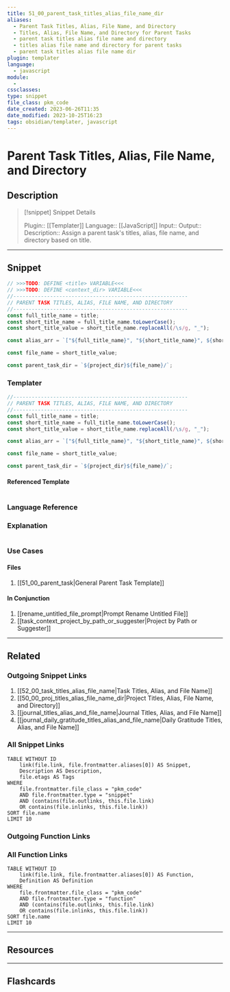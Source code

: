 ```yaml
---
title: 51_00_parent_task_titles_alias_file_name_dir
aliases:
  - Parent Task Titles, Alias, File Name, and Directory
  - Titles, Alias, File Name, and Directory for Parent Tasks
  - parent task titles alias file name and directory
  - titles alias file name and directory for parent tasks
  - parent task titles alias file name dir
plugin: templater
language:
  - javascript
module:
  -
cssclasses:
type: snippet
file_class: pkm_code
date_created: 2023-06-26T11:35
date_modified: 2023-10-25T16:23
tags: obsidian/templater, javascript
---
```

# Parent Task Titles, Alias, File Name, and Directory

## Description

> [!snippet] Snippet Details
>
> Plugin:: [[Templater]]
> Language:: [[JavaScript]]
> Input::
> Output::
> Description:: Assign a parent task's titles, alias, file name, and directory based on title.

---

## Snippet

<!-- Add the full code including explanatory comments  -->

```javascript
// >>>TODO: DEFINE <title> VARIABLE<<<
// >>>TODO: DEFINE <context_dir> VARIABLE<<<
//---------------------------------------------------------
// PARENT TASK TITLES, ALIAS, FILE NAME, AND DIRECTORY
//---------------------------------------------------------
const full_title_name = title;
const short_title_name = full_title_name.toLowerCase();
const short_title_value = short_title_name.replaceAll(/\s/g, "_");

const alias_arr = `["${full_title_name}", "${short_title_name}", ${short_title_value}]`

const file_name = short_title_value;

const parent_task_dir = `${project_dir}${file_name}/`;
```

### Templater

<!-- Add the full code as it appears in the template  -->
<!-- Exclude explanatory comments  -->

```javascript
//---------------------------------------------------------
// PARENT TASK TITLES, ALIAS, FILE NAME, AND DIRECTORY
//---------------------------------------------------------
const full_title_name = title;
const short_title_name = full_title_name.toLowerCase();
const short_title_value = short_title_name.replaceAll(/\s/g, "_");

const alias_arr = `["${full_title_name}", "${short_title_name}", ${short_title_value}]`

const file_name = short_title_value;

const parent_task_dir = `${project_dir}${file_name}/`;
```

#### Referenced Template

<!-- If applicable, add the referenced template  -->

```javascript

```

### Language Reference

<!-- Recreate the code with links to files  -->

### Explanation

```javascript

```

### Use Cases

#### Files

<!-- Files containing the snippet  -->

1. [[51_00_parent_task|General Parent Task Template]]

#### In Conjunction

<!-- Snippets used together with this snippet  -->

1. [[rename_untitled_file_prompt|Prompt Rename Untitled File]]
2. [[task_context_project_by_path_or_suggester|Project by Path or Suggester]]

---

## Related

### Outgoing Snippet Links

<!-- Link related snippet here -->

1. [[52_00_task_titles_alias_file_name|Task Titles, Alias, and File Name]]
2. [[50_00_proj_titles_alias_file_name_dir|Project Titles, Alias, File Name, and Directory]]
3. [[journal_titles_alias_and_file_name|Journal Titles, Alias, and File Name]]
4. [[journal_daily_gratitude_titles_alias_and_file_name|Daily Gratitude Titles, Alias, and File Name]]

### All Snippet Links

<!-- Query limit 10  -->

```dataview
TABLE WITHOUT ID
	link(file.link, file.frontmatter.aliases[0]) AS Snippet,
	Description AS Description,
	file.etags AS Tags
WHERE
	file.frontmatter.file_class = "pkm_code"
	AND file.frontmatter.type = "snippet"
	AND (contains(file.outlinks, this.file.link)
	OR contains(file.inlinks, this.file.link))
SORT file.name
LIMIT 10
```

### Outgoing Function Links

<!-- Link related functions here -->

### All Function Links

<!-- Query limit 10  -->

```dataview
TABLE WITHOUT ID
	link(file.link, file.frontmatter.aliases[0]) AS Function,
	Definition AS Definition
WHERE
	file.frontmatter.file_class = "pkm_code"
	AND file.frontmatter.type = "function"
	AND (contains(file.outlinks, this.file.link)
	OR contains(file.inlinks, this.file.link))
SORT file.name
LIMIT 10
```

---

## Resources

---

## Flashcards
